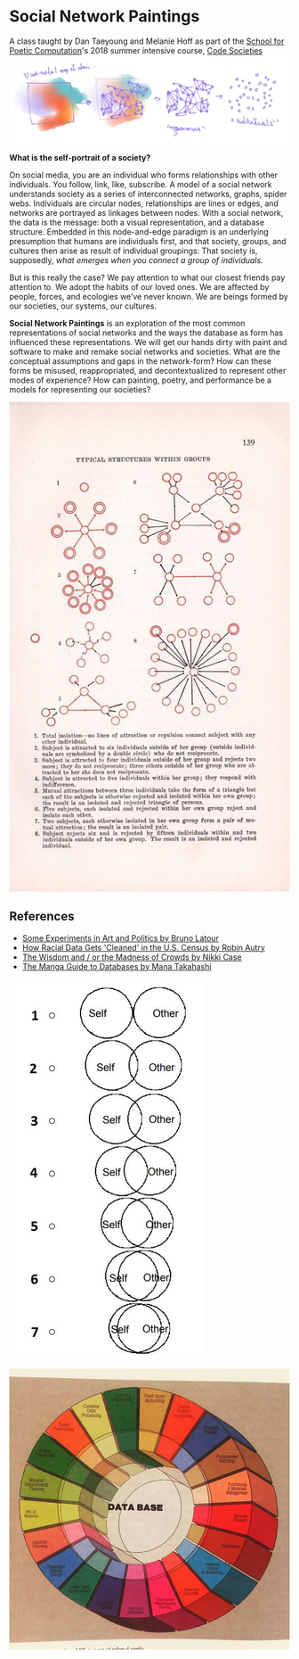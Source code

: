# Social Network Paintings
A class taught by Dan Taeyoung and Melanie Hoff as part of the [School for Poetic Computation](http://sfpc.io/)'s 2018 summer intensive course, [Code Societies](http://sfpc.io/codesocieties/)
![](https://github.com/smalldatasquad/social-network-paintings/blob/master/society_clouds_giving_birth_to_the_network.jpg)


**What is the self-portrait of a society?**

On social media, you are an individual who forms relationships with other individuals. You follow, link, like, subscribe. 
A model of a social network understands society as a series of interconnected networks, graphs, spider webs. Individuals are circular nodes, relationships are lines or edges, and networks are portrayed as linkages between nodes. With a social network, the data is the message: both a visual representation, and a database structure.
Embedded in this node-and-edge paradigm is an underlying presumption that humans are individuals first, and that society, groups, and cultures then arise as result of individual groupings: That society is, supposedly, *what emerges when you connect a group of individuals.*

But is this really the case? We pay attention to what our closest friends pay attention to. We adopt the habits of our loved ones. We are affected by people, forces, and ecologies we’ve never known. We are beings formed by our societies, our systems, our cultures. 

**Social Network Paintings** is an exploration of the most common representations of social networks and the ways the database as form has influenced these representations. We will get our hands dirty with paint and software to make and remake social networks and societies. What are the conceptual assumptions and gaps in the network-form? How can these forms be misused, reappropriated, and decontextualized to represent other modes of experience? How can painting, poetry, and performance be a models for representing our societies?

![](https://github.com/smalldatasquad/social-network-paintings/blob/master/node_and_edge_paradigm.jpg)

## References
- [Some Experiments in Art and Politics by Bruno Latour](https://www.e-flux.com/journal/23/67790/some-experiments-in-art-and-politics/)
- [How Racial Data Gets 'Cleaned' in the U.S. Census by Robin Autry](https://www.theatlantic.com/technology/archive/2017/11/how-racial-data-gets-cleaned/541575/)
- [The Wisdom and / or the Madness of Crowds by Nikki Case](https://ncase.me/crowds/)
- [The Manga Guide to Databases by Mana Takahashi](https://github.com/wuzhouhui/misc/blob/master/programming/db/The%20Manga%20Guide%20to%20Databases.pdf)


![](https://github.com/smalldatasquad/social-network-paintings/blob/master/self_other.jpeg)

![](https://github.com/smalldatasquad/social-network-paintings/blob/master/data_donut.jpg)

